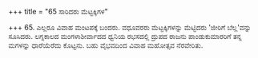 +++
title = "65 ಸಾರಿದರು ಮೆಟ್ಟಕ್ಕಿಗಳ"

+++
65. ಎಲ್ಲರೂ ವಿವಾಹ ಮಂಟಪಕ್ಕೆ ಬಂದರು. ವಧೂವರರು ಮೆಟ್ಟಕ್ಕಿಗಳನ್ನು ಮೆಟ್ಟಿದರು 'ಜೀರಿಗೆ ಬೆಲ್ಲ'ವನ್ನು ಸೂಸಿದರು. ಲಗ್ನಕಾಲದ ಮಂಗಳಾಶೀರ್ವಾದದ ಧ್ವನಿಯ ರಭಸದಲ್ಲಿ ದ್ರುಪದ ರಾಜನು ಪಾಂಡುಕುಮಾರರಿಗೆ ತನ್ನ ಮಗಳನ್ನು ಧಾರೆಯೆರೆದು ಕೊಟ್ಟನು. ಬಹು ವೈಭವದಿಂದ ವಿವಾಹ ಮಹೋತ್ಸವ ನೆರವೇರಿತು.